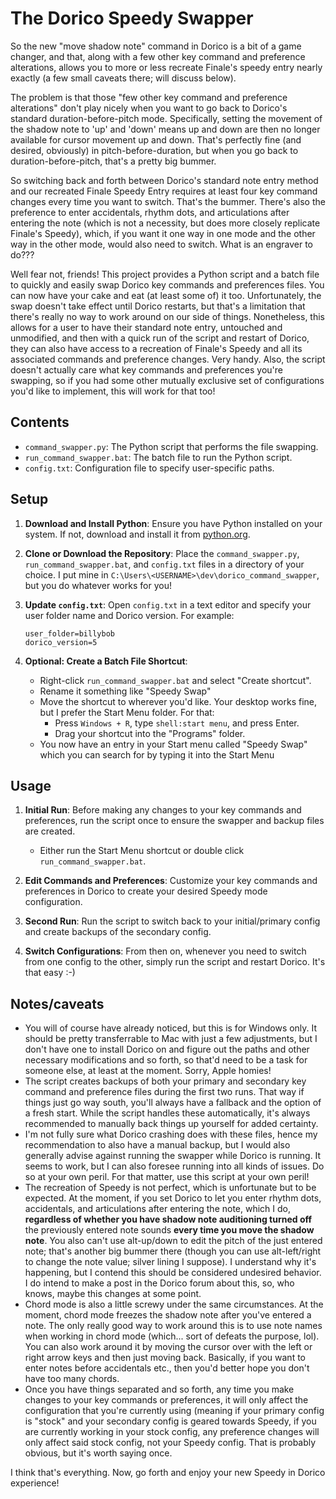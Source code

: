 # The Dorico Speedy Swapper

So the new "move shadow note" command in Dorico is a bit of a game changer, and that, along with a few other key command and preference alterations, allows you to more or less recreate Finale's speedy entry nearly exactly (a few small caveats there; will discuss below). 

The problem is that those "few other key command and preference alterations" don't play nicely when you want to go back to Dorico's standard duration-before-pitch mode. Specifically, setting the movement of the shadow note to 'up' and 'down' means up and down are then no longer available for cursor movement up and down. That's perfectly fine (and desired, obviously) in pitch-before-duration, but when you go back to duration-before-pitch, that's a pretty big bummer. 

So switching back and forth between Dorico's standard note entry method and our recreated Finale Speedy Entry requires at least four key command changes every time you want to switch. That's the bummer. There's also the preference to enter accidentals, rhythm dots, and articulations after entering the note (which is not a necessity, but does more closely replicate Finale's Speedy), which, if you want it one way in one mode and the other way in the other mode, would also need to switch. What is an engraver to do??? 

Well fear not, friends! This project provides a Python script and a batch file to quickly and easily swap Dorico key commands and preferences files. You can now have your cake and eat (at least some of) it too. Unfortunately, the swap doesn't take effect until Dorico restarts, but that's a limitation that there's really no way to work around on our side of things. Nonetheless, this allows for a user to have their standard note entry, untouched and unmodified, and then with a quick run of the script and restart of Dorico, they can also have access to a recreation of Finale's Speedy and all its associated commands and preference changes. Very handy. Also, the script doesn't actually care what key commands and preferences you're swapping, so if you had some other mutually exclusive set of configurations you'd like to implement, this will work for that too! 

## Contents

- `command_swapper.py`: The Python script that performs the file swapping.
- `run_command_swapper.bat`: The batch file to run the Python script.
- `config.txt`: Configuration file to specify user-specific paths.

## Setup

1. **Download and Install Python**: Ensure you have Python installed on your system. If not, download and install it from [python.org](https://www.python.org/).

2. **Clone or Download the Repository**: Place the `command_swapper.py`, `run_command_swapper.bat`, and `config.txt` files in a directory of your choice. I put mine in `C:\Users\<USERNAME>\dev\dorico_command_swapper`, but you do whatever works for you!

3. **Update `config.txt`**: Open `config.txt` in a text editor and specify your user folder name and Dorico version. For example:
    ```plaintext
    user_folder=billybob
    dorico_version=5
    ```

4. **Optional: Create a Batch File Shortcut**: 
    - Right-click `run_command_swapper.bat` and select "Create shortcut".
    - Rename it something like "Speedy Swap"
    - Move the shortcut to wherever you'd like. Your desktop works fine, but I prefer the Start Menu folder. For that:
        - Press `Windows + R`, type `shell:start menu`, and press Enter.
        - Drag your shortcut into the "Programs" folder.
    - You now have an entry in your Start menu called "Speedy Swap" which you can search for by typing it into the Start Menu


## Usage

1. **Initial Run**: Before making any changes to your key commands and preferences, run the script once to ensure the swapper and backup files are created.
    - Either run the Start Menu shortcut or double click `run_command_swapper.bat`.

2. **Edit Commands and Preferences**: Customize your key commands and preferences in Dorico to create your desired Speedy mode configuration.

3. **Second Run**: Run the script to switch back to your initial/primary config and create backups of the secondary config.

4. **Switch Configurations**: From then on, whenever you need to switch from one config to the other, simply run the script and restart Dorico. It's that easy :-)

## Notes/caveats

- You will of course have already noticed, but this is for Windows only. It should be pretty transferrable to Mac with just a few adjustments, but I don't have one to install Dorico on and figure out the paths and other necessary modifications and so forth, so that'd need to be a task for someone else, at least at the moment. Sorry, Apple homies! 
- The script creates backups of both your primary and secondary key command and preference files during the first two runs. That way if things just go way south, you'll always have a fallback and the option of a fresh start. While the script handles these automatically, it's always recommended to manually back things up yourself for added certainty.
- I'm not fully sure what Dorico crashing does with these files, hence my recommendation to also have a manual backup, but I would also generally advise against running the swapper while Dorico is running. It seems to work, but I can also foresee running into all kinds of issues. Do so at your own peril. For that matter, use this script at your own peril! 
- The recreation of Speedy is not perfect, which is unfortunate but to be expected. At the moment, if you set Dorico to let you enter rhythm dots, accidentals, and articulations after entering the note, which I do, **regardless of whether you have shadow note auditioning turned off** the previously entered note sounds **every time you move the shadow note**. You also can't use alt-up/down to edit the pitch of the just entered note; that's another big bummer there (though you can use alt-left/right to change the note value; silver lining I suppose). I understand why it's happening, but I contend this should be considered undesired behavior. I do intend to make a post in the Dorico forum about this, so, who knows, maybe this changes at some point.
- Chord mode is also a little screwy under the same circumstances. At the moment, chord mode freezes the shadow note after you've entered a note. The only really good way to work around this is to use note names when working in chord mode (which... sort of defeats the purpose, lol). You can also work around it by moving the cursor over with the left or right arrow keys and then just moving back. Basically, if you want to enter notes before accidentals etc., then you'd better hope you don't have too many chords.
- Once you have things separated and so forth, any time you make changes to your key commands or preferences, it will only affect the configuration that you're currently using (meaning if your primary config is "stock" and your secondary config is geared towards Speedy, if you are currently working in your stock config, any preference changes will only affect said stock config, not your Speedy config. That is probably obvious, but it's worth saying once.

I think that's everything. Now, go forth and enjoy your new Speedy in Dorico experience!
